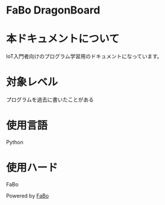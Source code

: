 FaBo DragonBoard
=======

# 本ドキュメントについて

IoT入門者向けのプログラム学習用のドキュメントになっています。

# 対象レベル

プログラムを過去に書いたことがある

# 使用言語

Python

# 使用ハード

FaBo


Powered by [FaBo](http://www.fabo.io)